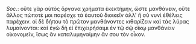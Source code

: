 

*Soc.*: οὔτε γὰρ αὐτὸς ὄργανα χρήματα ἐκεκτήμην, ὥστε μανθάνειν, οὔτε ἄλλος πώποτέ μοι παρέσχε τὰ ἑαυτοῦ διοικεῖν ἀλλ' ἢ σὺ νυνὶ ἐθέλεις παρέχειν. οἱ δὲ δήπου τὸ πρῶτον μανθάνοντες κιθαρίζειν καὶ τὰς λύρας λυμαίνονται: καὶ ἐγὼ δὴ εἰ ἐπιχειρήσαιμι ἐν τῷ σῷ οἴκῳ μανθάνειν οἰκονομεῖν, ἴσως ἂν καταλυμηναίμην ἄν σου τὸν οἶκον.